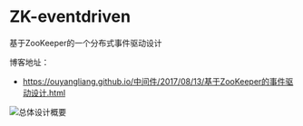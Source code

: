 # ZK-eventdriven
基于ZooKeeper的一个分布式事件驱动设计

博客地址：

* https://ouyangliang.github.io/中间件/2017/08/13/基于ZooKeeper的事件驱动设计.html

![总体设计概要](https://ouyangliang.github.io/pic/ZK-eventdriven/0.svg)